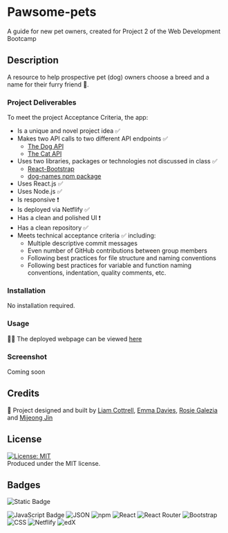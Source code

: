 # Pawsome-pets
A guide for new pet owners, created for Project 2 of the Web Development Bootcamp

## Description
A resource to help prospective pet (dog) owners choose a breed and a name for their furry friend 🐶.

### Project Deliverables
To meet the project Acceptance Criteria, the app:
- Is a unique and novel project idea ✅ 
- Makes two API calls to two different API endpoints ✅ 
  - [The Dog API](https://www.thedogapi.com/)
  - [The Cat API](https://www.thecatapi.com/)
  <!-- - [Dog.ceo API](https://dog.ceo/dog-api/) -->
- Uses two libraries, packages or technologies not discussed in class ✅ 
  - [React-Bootstrap](https://react-bootstrap.netlify.app/)
  - [dog-names npm package](https://www.npmjs.com/package/dog-names?activeTab=readme)
- Uses React.js ✅ 
- Uses Node.js ✅ 
- Is responsive ❗
- Is deployed via Netflify ✅
- Has a clean and polished UI ❗
- Has a clean repository ✅
- Meets technical acceptance criteria ✅ including:
  - Multiple descriptive commit messages
  - Even number of GitHub contributions between group members
  - Following best practices for file structure and naming conventions
  - Following best practices for variable and function naming conventions, indentation, quality comments, etc.

### Installation
No installation required.

### Usage
👨‍💻 The deployed webpage can be viewed [here](https://main--sunny-semifreddo-f70c5b.netlify.app/#)



### Screenshot
<!-- ![Screenshot of completed project](/screenshot.png) -->
Coming soon

## Credits
👏 Project designed and built by [Liam Cottrell](https://github.com/lico27), [Emma Davies](https://github.com/E-Davies), [Rosie Galezia](https://github.com/rosiegalezia) and [Mijeong Jin](https://github.com/Salala1005)<br/>


## License
[![License: MIT](https://img.shields.io/badge/License-MIT-yellow.svg)](https://opensource.org/licenses/MIT) <br/>
Produced under the MIT license. 

## Badges
![Static Badge](https://img.shields.io/badge/project-in_progress-blue)

<!-- ## Badges
![Static Badge](https://img.shields.io/badge/project-complete-brightgreen) -->

![JavaScript Badge](https://img.shields.io/badge/JavaScript-323330?style=for-the-badge&logo=javascript&logoColor=F7DF1E) 
![JSON](https://img.shields.io/badge/JSON-FAF0E6?style=for-the-badge&logo=json&logoColor=2A2A2A) 
![npm](https://img.shields.io/badge/npm-%23CB3837.svg?style=for-the-badge&logo=npm&logoColor=white) 
![React](https://img.shields.io/badge/React-20232A?style=for-the-badge&logo=react&logoColor=w) 
![React Router](https://img.shields.io/badge/React_Router-2C2C2C?style=for-the-badge&logo=reactrouter&logoColor=CA4245) 
![Bootstrap](https://img.shields.io/badge/Bootstrap-563D7C?style=for-the-badge&logo=bootstrap&logoColor=white) 
![CSS](https://img.shields.io/badge/CSS-239120?&style=for-the-badge&logo=css3&logoColor=white) 
![Netflify](https://img.shields.io/badge/Netlify-00C7B7?style=for-the-badge&logo=netlify&logoColor=white) 
![edX](https://img.shields.io/badge/Edx-193A3E?style=for-the-badge&logo=edx&logoColor=white)